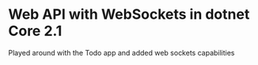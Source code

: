 # Web API with WebSockets in dotnet Core 2.1

Played around with the Todo app and added web sockets capabilities